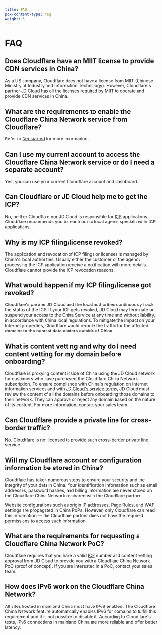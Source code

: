 ```yaml
---
title: FAQ
pcx-content-type: faq
weight: 5
---
```


# FAQ

## Does Cloudflare have an MIIT license to provide CDN services in China?

As a US company, Cloudflare does not have a license from MIIT (Chinese Ministry of Industry and Information Technology). However, Cloudflare's partner JD Cloud has all the licenses required by MIIT to operate and provide CDN services in China.

## What are the requirements to enable the Cloudflare China Network service from Cloudflare?

Refer to [Get started](/china-network/get-started/) for more information.


## Can I use my current account to access the Cloudflare China Network service or do I need a separate account?

Yes, you can use your current Cloudflare account and dashboard.

## Can Cloudflare or JD Cloud help me to get the ICP?

No, neither Cloudflare nor JD Cloud is responsible for [ICP](/china-network/concepts/icp/) applications. Cloudflare recommends you to reach out to local agents specialized in ICP applications.

## Why is my ICP filing/license revoked?

The application and revocation of ICP filings or licenses is managed by China's local authorities. Usually either the customer or the agency processing the ICP application receive a notification with more details. Cloudflare cannot provide the ICP revocation reasons.

## What would happen if my ICP filing/license got revoked?

Cloudflare's partner JD Cloud and the local authorities continuously track the status of the ICP. If your ICP gets revoked, JD Cloud may terminate or suspend your access to the China Service at any time and without liability, in accordance with China local regulations.
To mitigate the impact on your Internet properties, Cloudflare would reroute the traffic for the affected domains to the nearest data centers outside of China.

## What is content vetting and why do I need content vetting for my domain before onboarding?

Cloudflare is proxying content inside of China using the JD Cloud network for customers who have purchased the Cloudflare China Network subscription. To ensure compliance with China's regulation on Internet information services and with [JD Cloud's service terms](https://docs.jdcloud.com/cn/product-service-agreement/starshield-terms-of-service), JD Cloud must review the content of all the domains before onboarding those domains to their network. They can approve or reject any domain based on the nature of its content. For more information, contact your sales team.

## Can Cloudflare provide a private line for cross-border traffic?

No. Cloudflare is not licensed to provide such cross-border private line service.

## Will my Cloudflare account or configuration information be stored in China?

Cloudflare has taken numerous steps to ensure your security and the integrity of your data in China. Your identification information such as email addresses, password hashes, and billing information are never stored on the Cloudflare China Network or shared with the Cloudflare partner.

Website configurations such as origin IP addresses, Page Rules, and WAF settings are propagated in China PoPs. However, only Cloudflare can read this information — the Cloudflare partner does not have the required permissions to access such information.

## What are the requirements for requesting a Cloudflare China Network PoC?

Cloudflare requires that you have a valid [ICP](/china-network/concepts/icp/) number and content vetting approval from JD Cloud to provide you with a Cloudflare China Network PoC (proof of concept). If you are interested in a PoC, contact your sales team.

## How does IPv6 work on the Cloudflare China Network?

All sites hosted in mainland China must have IPv6 enabled. The Cloudflare China Network feature automatically enables IPv6 for domains to fulfill this requirement and it is not possible to disable it. According to Cloudflare's tests, IPv6 connections in mainland China are more reliable and offer better latency.